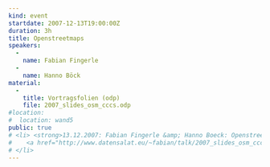 ```yaml
---
kind: event
startdate: 2007-12-13T19:00:00Z
duration: 3h
title: Openstreetmaps
speakers:
  -
    name: Fabian Fingerle
  -
    name: Hanno Böck
material:
  -
    title: Vortragsfolien (odp)
    file: 2007_slides_osm_cccs.odp
#location:
#  location: wand5
public: true
# <li> <strong>13.12.2007: Fabian Fingerle &amp; Hanno Boeck: Openstreetmaps</strong>  <br>
#    <a href="http://www.datensalat.eu/~fabian/talk/2007_slides_osm_cccs.odp">Vortragsfolien (odp)</a>
# </li>
---
```

